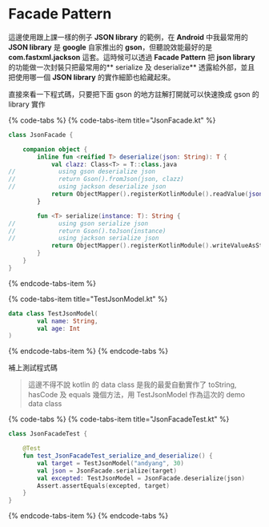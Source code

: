 # Facade Pattern

這邊使用跟上課一樣的例子 **JSON library** 的範例，在 **Android** 中我最常用的 **JSON library** 是 **google** 自家推出的 **gson**，但聽說效能最好的是 **com.fastxml.jackson** 這套。這時候可以透過 **Facade Pattern** 把 **json library** 的功能做一次封裝只把最常用的** serialize 及 deserialize** 透露給外部，並且把使用哪一個 **JSON  library** 的實作細節也給藏起來。

直接來看一下程式碼，只要把下面 gson 的地方註解打開就可以快速換成 gson 的 library 實作

{% code-tabs %}
{% code-tabs-item title="JsonFacade.kt" %}
```kotlin
class JsonFacade {

    companion object {
        inline fun <reified T> deserialize(json: String): T {
            val clazz: Class<T> = T::class.java
//            using gson deserialize json
//            return Gson().fromJson(json, clazz)
//            using jackson deserialize json
            return ObjectMapper().registerKotlinModule().readValue(json, clazz)
        }

        fun <T> serialize(instance: T): String {
//            using gson serialize json
//            return Gson().toJson(instance)
//            using jackson serialize json
            return ObjectMapper().registerKotlinModule().writeValueAsString(instance)
        }
    }
}
```
{% endcode-tabs-item %}

{% code-tabs-item title="TestJsonModel.kt" %}
```kotlin
data class TestJsonModel(
        val name: String,
        val age: Int
)
```
{% endcode-tabs-item %}
{% endcode-tabs %}

補上測試程式碼

> 這邊不得不說 kotlin 的 data class 是我的最愛自動實作了 toString, hasCode 及 equals 幾個方法，用 TestJsonModel 作為這次的 demo data class

{% code-tabs %}
{% code-tabs-item title="JsonFacadeTest.kt" %}
```kotlin
class JsonFacadeTest {

    @Test
    fun test_JsonFacadeTest_serialize_and_deserialize() {
        val target = TestJsonModel("andyang", 30)
        val json = JsonFacade.serialize(target)
        val excepted: TestJsonModel = JsonFacade.deserialize(json)
        Assert.assertEquals(excepted, target)
    }
}
```
{% endcode-tabs-item %}
{% endcode-tabs %}

